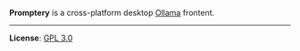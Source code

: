 **Promptery** is a cross-platform desktop [Ollama](https://github.com/ollama/ollama) frontent.

----

**License**: [GPL 3.0](LICENSE)
